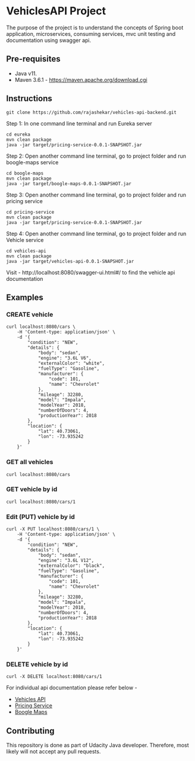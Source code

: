 # VehiclesAPI Project

The purpose of the project is to understand the concepts of Spring boot application, microservices, consuming services, mvc unit testing and documentation using swagger api. 

## Pre-requisites
 - Java v11.
 - Maven 3.6.1 - https://maven.apache.org/download.cgi

## Instructions

```
git clone https://github.com/rajashekar/vehicles-api-backend.git
```

Step 1: In one command line terminal and run Eureka server
```
cd eureka
mvn clean package
java -jar target/pricing-service-0.0.1-SNAPSHOT.jar
```

Step 2: Open another command line terminal, go to project folder and run boogle-maps service
```
cd boogle-maps
mvn clean package
java -jar target/boogle-maps-0.0.1-SNAPSHOT.jar
```

Step 3: Open another command line terminal, go to project folder and run pricing service 
```
cd pricing-service
mvn clean package
java -jar target/pricing-service-0.0.1-SNAPSHOT.jar
```

Step 4: Open another command line terminal, go to project folder and run Vehicle service
```
cd vehicles-api
mvn clean package
java -jar target/vehicles-api-0.0.1-SNAPSHOT.jar
```

Visit - http://localhost:8080/swagger-ui.html#/ to find the vehicle api documentation

## Examples
### CREATE vehicle
```
curl localhost:8080/cars \
    -H 'Content-type: application/json' \
    -d '{
        "condition": "NEW",
        "details": {
            "body": "sedan",
            "engine": "3.6L V6",
            "externalColor": "white",
            "fuelType": "Gasoline",
            "manufacturer": {
                "code": 101,
                "name": "Chevrolet"
            },
            "mileage": 32280,
            "model": "Impala",
            "modelYear": 2018,
            "numberOfDoors": 4,
            "productionYear": 2018
        },
        "location": {
            "lat": 40.73061,
            "lon": -73.935242
        }
    }'
```
### GET all vehicles
```
curl localhost:8080/cars
```
### GET vehicle by id
```
curl localhost:8080/cars/1
```
### Edit (PUT) vehicle by id
```
curl -X PUT localhost:8080/cars/1 \
    -H 'Content-type: application/json' \
    -d '{
        "condition": "NEW",
        "details": {
            "body": "sedan",
            "engine": "3.6L V12",
            "externalColor": "black",
            "fuelType": "Gasoline",
            "manufacturer": {
                "code": 101,
                "name": "Chevrolet"
            },
            "mileage": 32280,
            "model": "Impala",
            "modelYear": 2018,
            "numberOfDoors": 4,
            "productionYear": 2018
        },
        "location": {
            "lat": 40.73061,
            "lon": -73.935242
        }
    }'
```
### DELETE vehicle by id
```
curl -X DELETE localhost:8080/cars/1
```

For individual api documentation please refer below - 
- [Vehicles API](vehicles-api/README.md)
- [Pricing Service](pricing-service/README.md)
- [Boogle Maps](boogle-maps/README.md)

## Contributing
This repository is done as part of Udacity Java developer. Therefore, most likely will not accept any pull requests.
